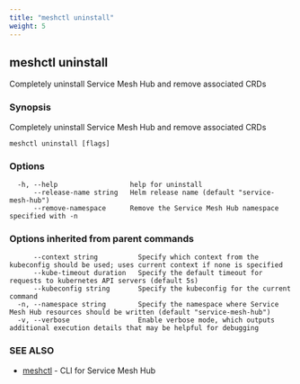 ```yaml
---
title: "meshctl uninstall"
weight: 5
---
```

## meshctl uninstall

Completely uninstall Service Mesh Hub and remove associated CRDs

### Synopsis

Completely uninstall Service Mesh Hub and remove associated CRDs

```
meshctl uninstall [flags]
```

### Options

```
  -h, --help                  help for uninstall
      --release-name string   Helm release name (default "service-mesh-hub")
      --remove-namespace      Remove the Service Mesh Hub namespace specified with -n
```

### Options inherited from parent commands

```
      --context string          Specify which context from the kubeconfig should be used; uses current context if none is specified
      --kube-timeout duration   Specify the default timeout for requests to kubernetes API servers (default 5s)
      --kubeconfig string       Specify the kubeconfig for the current command
  -n, --namespace string        Specify the namespace where Service Mesh Hub resources should be written (default "service-mesh-hub")
  -v, --verbose                 Enable verbose mode, which outputs additional execution details that may be helpful for debugging
```

### SEE ALSO

* [meshctl](../meshctl)	 - CLI for Service Mesh Hub

